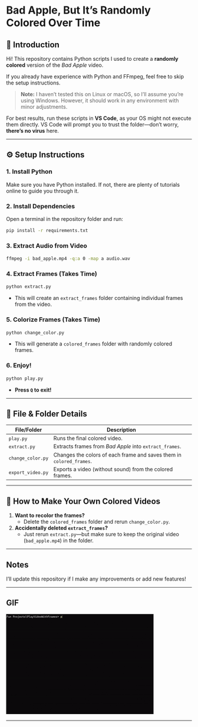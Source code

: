 # **Bad Apple, But It’s Randomly Colored Over Time**  

## 📌 Introduction  
Hi! This repository contains Python scripts I used to create a **randomly colored** version of the *Bad Apple* video.  

If you already have experience with Python and FFmpeg, feel free to skip the setup instructions.  

> **Note:** I haven’t tested this on Linux or macOS, so I’ll assume you’re using Windows. However, it should work in any environment with minor adjustments.  

For best results, run these scripts in **VS Code**, as your OS might not execute them directly. VS Code will prompt you to trust the folder—don’t worry, **there’s no virus** here.  

---

## ⚙️ **Setup Instructions**  

### **1. Install Python**  
Make sure you have Python installed. If not, there are plenty of tutorials online to guide you through it.  

### **2. Install Dependencies**  
Open a terminal in the repository folder and run:  
```bash
pip install -r requirements.txt
```

### **3. Extract Audio from Video**  
```bash
ffmpeg -i bad_apple.mp4 -q:a 0 -map a audio.wav
```

### **4. Extract Frames (Takes Time)**  
```bash
python extract.py
```
- This will create an `extract_frames` folder containing individual frames from the video.  

### **5. Colorize Frames (Takes Time)**  
```bash
python change_color.py
```
- This will generate a `colored_frames` folder with randomly colored frames.  

### **6. Enjoy!**  
```bash
python play.py
```
- **Press `Q` to exit!**  

---

## 🐂 **File & Folder Details**  
| File/Folder       | Description |
|-------------------|-------------|
| `play.py`        | Runs the final colored video. |
| `extract.py`     | Extracts frames from *Bad Apple* into `extract_frames`. |
| `change_color.py` | Changes the colors of each frame and saves them in `colored_frames`. |
| `export_video.py` | Exports a video (without sound) from the colored frames. |

---

## 🎥 **How to Make Your Own Colored Videos**  
1. **Want to recolor the frames?**  
   - Delete the `colored_frames` folder and rerun `change_color.py`.  
2. **Accidentally deleted `extract_frames`?**  
   - Just rerun `extract.py`—but make sure to keep the original video (`bad_apple.mp4`) in the folder.  

---

## **Notes**  
I’ll update this repository if I make any improvements or add new features!   

---

## **GIF** 
![till](./BadGit.gif)

---
